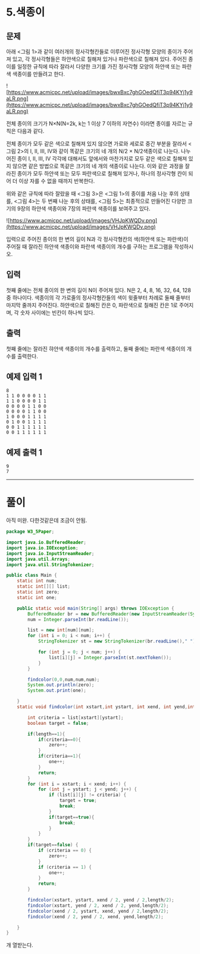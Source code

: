 # 5.색종이

## 문제

아래 <그림 1>과 같이 여러개의 정사각형칸들로 이루어진 정사각형 모양의 종이가 주어져 있고, 각 정사각형들은 하얀색으로 칠해져 있거나 파란색으로 칠해져 있다. 주어진 종이를 일정한 규칙에 따라 잘라서 다양한 크기를 가진 정사각형 모양의 하얀색 또는 파란색 색종이를 만들려고 한다.

![https://www.acmicpc.net/upload/images/bwxBxc7ghGOedQfiT3p94KYj1y9aLR.png](https://www.acmicpc.net/upload/images/bwxBxc7ghGOedQfiT3p94KYj1y9aLR.png)

전체 종이의 크기가 N×N(N=2k, k는 1 이상 7 이하의 자연수) 이라면 종이를 자르는 규칙은 다음과 같다.

전체 종이가 모두 같은 색으로 칠해져 있지 않으면 가로와 세로로 중간 부분을 잘라서 <그림 2>의 I, II, III, IV와 같이 똑같은 크기의 네 개의 N/2 × N/2색종이로 나눈다. 나누어진 종이 I, II, III, IV 각각에 대해서도 앞에서와 마찬가지로 모두 같은 색으로 칠해져 있지 않으면 같은 방법으로 똑같은 크기의 네 개의 색종이로 나눈다. 이와 같은 과정을 잘라진 종이가 모두 하얀색 또는 모두 파란색으로 칠해져 있거나, 하나의 정사각형 칸이 되어 더 이상 자를 수 없을 때까지 반복한다.

위와 같은 규칙에 따라 잘랐을 때 <그림 3>은 <그림 1>의 종이를 처음 나눈 후의 상태를, <그림 4>는 두 번째 나눈 후의 상태를, <그림 5>는 최종적으로 만들어진 다양한 크기의 9장의 하얀색 색종이와 7장의 파란색 색종이를 보여주고 있다.

![https://www.acmicpc.net/upload/images/VHJpKWQDv.png](https://www.acmicpc.net/upload/images/VHJpKWQDv.png)

입력으로 주어진 종이의 한 변의 길이 N과 각 정사각형칸의 색(하얀색 또는 파란색)이 주어질 때 잘라진 하얀색 색종이와 파란색 색종이의 개수를 구하는 프로그램을 작성하시오.

## 입력

첫째 줄에는 전체 종이의 한 변의 길이 N이 주어져 있다. N은 2, 4, 8, 16, 32, 64, 128 중 하나이다. 색종이의 각 가로줄의 정사각형칸들의 색이 윗줄부터 차례로 둘째 줄부터 마지막 줄까지 주어진다. 하얀색으로 칠해진 칸은 0, 파란색으로 칠해진 칸은 1로 주어지며, 각 숫자 사이에는 빈칸이 하나씩 있다.

## 출력

첫째 줄에는 잘라진 햐얀색 색종이의 개수를 출력하고, 둘째 줄에는 파란색 색종이의 개수를 출력한다.

## 예제 입력 1

```
8
1 1 0 0 0 0 1 1
1 1 0 0 0 0 1 1
0 0 0 0 1 1 0 0
0 0 0 0 1 1 0 0
1 0 0 0 1 1 1 1
0 1 0 0 1 1 1 1
0 0 1 1 1 1 1 1
0 0 1 1 1 1 1 1

```

## 예제 출력 1

```
9
7
```

---

# 풀이

아직 미완. 다한것같은데 조금이 안됨.

```java
package W3_5Paper;

import java.io.BufferedReader;
import java.io.IOException;
import java.io.InputStreamReader;
import java.util.Arrays;
import java.util.StringTokenizer;

public class Main {
    static int num;
    static int[][] list;
    static int zero;
    static int one;

    public static void main(String[] args) throws IOException {
        BufferedReader br = new BufferedReader(new InputStreamReader(System.in));
        num = Integer.parseInt(br.readLine());

        list = new int[num][num];
        for (int i = 0; i < num; i++) {
            StringTokenizer st = new StringTokenizer(br.readLine()," ");

            for (int j = 0; j < num; j++) {
                list[i][j] = Integer.parseInt(st.nextToken());
            }
        }

        findcolor(0,0,num,num,num);
        System.out.println(zero);
        System.out.print(one);

    }
    static void findcolor(int xstart,int ystart, int xend, int yend,int length) {

        int criteria = list[xstart][ystart];
        boolean target = false;

        if(length==1){
            if(criteria==0){
                zero++;
            }
            if(criteria==1){
                one++;
            }
            return;
        }
        for (int i = xstart; i < xend; i++) {
            for (int j = ystart; j < yend; j++) {
                if (list[i][j] != criteria) {
                    target = true;
                    break;
                }
                if(target==true){
                    break;
                }
            }
        }
        if(target==false) {
            if (criteria == 0) {
                zero++;
            }
            if (criteria == 1) {
                one++;
            }
            return;
        }

        findcolor(xstart, ystart, xend / 2, yend / 2,length/2);
        findcolor(xstart, yend / 2, xend / 2, yend,length/2);
        findcolor(xend / 2, ystart, xend, yend / 2,length/2);
        findcolor(xend / 2, yend / 2, xend, yend,length/2);

    }
}
```

개 열받는다.